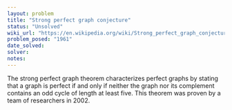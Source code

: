 ```yaml
---
layout: problem
title: "Strong perfect graph conjecture"
status: "Unsolved"
wiki_url: "https://en.wikipedia.org/wiki/Strong_perfect_graph_conjecture"
problem_posed: "1961"
date_solved:
solver:
notes:
---
```

The strong perfect graph theorem characterizes perfect graphs by stating that a graph is perfect if and only if neither the graph nor its complement contains an odd cycle of length at least five. This theorem was proven by a team of researchers in 2002.